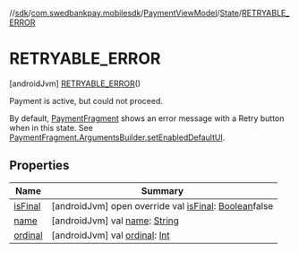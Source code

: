 //[sdk](../../../../../index.md)/[com.swedbankpay.mobilesdk](../../../index.md)/[PaymentViewModel](../../index.md)/[State](../index.md)/[RETRYABLE_ERROR](index.md)



# RETRYABLE_ERROR  
 [androidJvm] [RETRYABLE_ERROR](index.md)()  


Payment is active, but could not proceed.



By default, [PaymentFragment](../../../-payment-fragment/index.md) shows an error message with a Retry button when in this state. See [PaymentFragment.ArgumentsBuilder.setEnabledDefaultUI](../../../-payment-fragment/-arguments-builder/set-enabled-default-u-i.md).

   


## Properties  
  
|  Name |  Summary | 
|---|---|
| <a name="com.swedbankpay.mobilesdk/PaymentViewModel.State.RETRYABLE_ERROR/isFinal/#/PointingToDeclaration/"></a>[isFinal](is-final.md)| <a name="com.swedbankpay.mobilesdk/PaymentViewModel.State.RETRYABLE_ERROR/isFinal/#/PointingToDeclaration/"></a> [androidJvm] open override val [isFinal](is-final.md): [Boolean](https://kotlinlang.org/api/latest/jvm/stdlib/kotlin/-boolean/index.html)false   <br>|
| <a name="com.swedbankpay.mobilesdk/PaymentViewModel.State.RETRYABLE_ERROR/name/#/PointingToDeclaration/"></a>[name](name.md)| <a name="com.swedbankpay.mobilesdk/PaymentViewModel.State.RETRYABLE_ERROR/name/#/PointingToDeclaration/"></a> [androidJvm] val [name](name.md): [String](https://kotlinlang.org/api/latest/jvm/stdlib/kotlin/-string/index.html)   <br>|
| <a name="com.swedbankpay.mobilesdk/PaymentViewModel.State.RETRYABLE_ERROR/ordinal/#/PointingToDeclaration/"></a>[ordinal](ordinal.md)| <a name="com.swedbankpay.mobilesdk/PaymentViewModel.State.RETRYABLE_ERROR/ordinal/#/PointingToDeclaration/"></a> [androidJvm] val [ordinal](ordinal.md): [Int](https://kotlinlang.org/api/latest/jvm/stdlib/kotlin/-int/index.html)   <br>|

